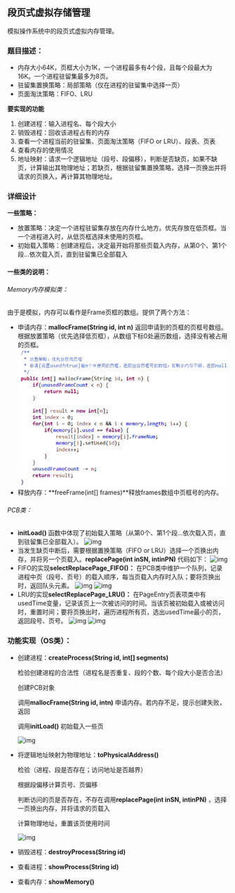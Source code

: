 ## 段页式虚拟存储管理

模拟操作系统中的段页式虚拟内存管理。

### 题目描述：
* 内存大小64K，页框大小为1K，一个进程最多有4个段，且每个段最大为16K。一个进程驻留集最多为8页。
* 驻留集置换策略：局部策略（仅在进程的驻留集中选择一页）
* 页面淘汰策略：FIFO、LRU

**要实现的功能**
1. 创建进程：输入进程名、每个段大小
2. 销毁进程：回收该进程占有的内存
3. 查看一个进程当前的驻留集、页面淘汰策略（FIFO or LRU）、段表、页表
4. 查看内存的使用情况
5. 地址映射：请求一个逻辑地址（段号、段偏移），判断是否缺页，如果不缺页，计算输出其物理地址；若缺页，根据驻留集置换策略，选择一页换出并将请求的页换入，再计算其物理地址。

### 详细设计

**一些策略：**
* 放置策略：决定一个进程驻留集存放在内存什么地方。优先存放在低页框。当一个进程进入时，从低页框选择未使用的页框。
* 初始载入策略：创建进程后，决定最开始将那些页载入内存，从第0个、第1个段...依次载入页，直到驻留集已全部载入
#### 一些类的说明：
###### Memory内存模拟类：
  由于是模拟，内存可以看作是Frame页框的数组。提供了两个方法：
* 申请内存：**mallocFrame(String id, int n)** 返回申请到的页框的页框号数组。根据放置策略（优先选择低页框），从数组下标0处遍历数组，选择没有被占用的页框。
  ![img](https://github.com/hkq-github/MemoryManagement/blob/edittest/imgs/1.png)
* 释放内存：**freeFrame(int[] frames)**释放frames数组中页框号的内存。
###### PCB类：
* **initLoad()** 函数中体现了初始载入策略（从第0个、第1个段...依次载入页，直到驻留集已全部载入）。
  ![img](file:///C:\Users\ADMINI~1.凯\AppData\Local\Temp\msohtmlclip1\01\clip_image004.jpg)
* 当发生缺页中断后，需要根据置换策略（FIFO or LRU）选择一个页换出内存，并将另一个页载入。**replacePage(int inSN, intinPN)** 代码如下：
  ![img](file:///C:\Users\ADMINI~1.凯\AppData\Local\Temp\msohtmlclip1\01\clip_image006.jpg)
* FIFO的实现**selectReplacePage_FIFO()：** 
  在PCB类中维护一个队列，记录进程中页（段号、页号）的载入顺序，每当页载入内存时入队；要将页换出时，返回队头元素。
  ![img](file:///C:\Users\ADMINI~1.凯\AppData\Local\Temp\msohtmlclip1\01\clip_image008.jpg)
  ![img](file:///C:\Users\ADMINI~1.凯\AppData\Local\Temp\msohtmlclip1\01\clip_image010.jpg)
* LRU的实现**selectReplacePage_LRU()：** 
  在PageEntry页表项类中有usedTime变量，记录该页上一次被访问的时间。当该页被初始载入或被访问时，重置时间；要将页换出时，遍历进程所有页，选出usedTime最小的页，返回段号、页号。
  ![img](file:///C:\Users\ADMINI~1.凯\AppData\Local\Temp\msohtmlclip1\01\clip_image012.jpg)
  ![img](file:///C:\Users\ADMINI~1.凯\AppData\Local\Temp\msohtmlclip1\01\clip_image014.jpg)

### 功能实现（OS类）：

* 创建进程：**createProcess(String id, int[] segments)** 

  检验创建进程的合法性（进程名是否重复、段的个数、每个段大小是否合法）
  
  创建PCB对象
  
  调用**mallocFrame(String id, intn)** 申请内存。若内存不足，提示创建失败，返回
  
  调用**initLoad()** 初始载入一些页
  
  ![img](file:///C:\Users\ADMINI~1.凯\AppData\Local\Temp\msohtmlclip1\01\clip_image016.jpg)
* 将逻辑地址映射为物理地址：**toPhysicalAddress()**

  检验（进程、段是否存在；访问地址是否越界）
  
  根据段偏移计算页号、页偏移
  
  判断访问的页是否存在，不存在调用**replacePage(int inSN, intinPN)** ，选择一页换出内存，并将请求的页载入
  
  计算物理地址，重置该页使用时间
  
  ![img](file:///C:\Users\ADMINI~1.凯\AppData\Local\Temp\msohtmlclip1\01\clip_image018.jpg)
* 销毁进程：**destroyProcess(String id)** 
* 查看进程：**showProcess(String id)** 
* 查看内存：**showMemory()** 
